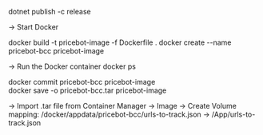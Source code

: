 dotnet publish -c release

-> Start Docker

docker build -t pricebot-image -f Dockerfile .
docker create --name pricebot-bcc pricebot-image

-> Run the Docker container
docker ps

docker commit pricebot-bcc pricebot-image  
docker save -o pricebot-bcc.tar pricebot-image


-> Import .tar file from Container Manager -> Image
-> Create Volume mapping: /docker/appdata/pricebot-bcc/urls-to-track.json -> /App/urls-to-track.json
